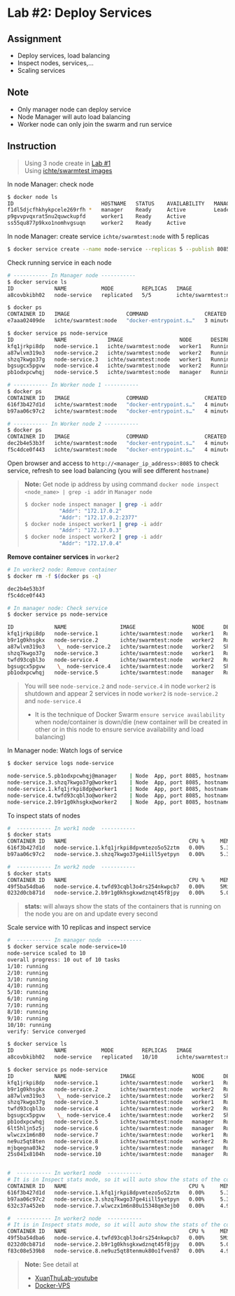 # Lab #2: Deploy Services

## Assignment

-  Deploy services, load balancing
-  Inspect nodes, services,...
-  Scaling services

## Note

-  Only manager node can deploy service
-  Node Manager will auto load balancing
-  Worker node can only join the swarm and run service

## Instruction

> Using 3 node create in [Lab #1](../Lab%20%231%3A%20Init%20and%20Manage%20Docker%20Swarm/)  
>  Using [ichte/swarmtest images](https://hub.docker.com/r/ichte/swarmtest/tags)

In node Manager: check node

```sh
$ docker node ls
ID                            HOSTNAME   STATUS    AVAILABILITY   MANAGER STATUS   ENGINE VERSION
f1dl5djcfhkhykpcele269rfh *   manager    Ready     Active         Leader           24.0.2
p9gvvpvqxrat5nu2quwckupfd     worker1    Ready     Active                          24.0.2
ss55qu877p9kxo1nomhvgsuqn     worker2    Ready     Active                          24.0.2
```

In node Manager: create service `ichte/swarmtest:node` with 5 replicas

```sh
$ docker service create --name node-service --replicas 5 --publish 8085:8085 ichte/swarmtest:node
```

Check running service in each node

```sh
# ----------- In Manager node -----------
$ docker service ls
ID             NAME           MODE         REPLICAS   IMAGE                  PORTS
a8covbkibh02   node-service   replicated   5/5        ichte/swarmtest:node   *:8085->8085/tcp

$ docker ps
CONTAINER ID   IMAGE                  COMMAND                  CREATED         STATUS         PORTS      NAMES
e7aaa02409de   ichte/swarmtest:node   "docker-entrypoint.s…"   3 minutes ago   Up 3 minutes   8085/tcp   node-service.5.pb1odxpcwhqj2zrkbg87p4cf2

$ docker service ps node-service
ID             NAME             IMAGE                  NODE      DESIRED STATE   CURRENT STATE           ERROR     PORTS
kfq1jrkpi8dp   node-service.1   ichte/swarmtest:node   worker1   Running         Running 5 minutes ago
a87wlvm319o3   node-service.2   ichte/swarmtest:node   worker2   Running         Running 5 minutes ago
shzq7kwgo37g   node-service.3   ichte/swarmtest:node   worker1   Running         Running 5 minutes ago
bgsugcx5pgvw   node-service.4   ichte/swarmtest:node   worker2   Running         Running 5 minutes ago
pb1odxpcwhqj   node-service.5   ichte/swarmtest:node   manager   Running         Running 5 minutes ago

# ----------- In Worker node 1 -----------
$ docker ps
CONTAINER ID   IMAGE                  COMMAND                  CREATED         STATUS         PORTS      NAMES
616f3b427d1d   ichte/swarmtest:node   "docker-entrypoint.s…"   4 minutes ago   Up 4 minutes   8085/tcp   node-service.1.kfq1jrkpi8dpvmtezo5o52ztm
b97aa06c97c2   ichte/swarmtest:node   "docker-entrypoint.s…"   4 minutes ago   Up 4 minutes   8085/tcp   node-service.3.shzq7kwgo37ge4iill5yetpyn

# ----------- In Worker node 2 -----------
$ docker ps
CONTAINER ID   IMAGE                  COMMAND                  CREATED         STATUS         PORTS      NAMES
dec2b4e53b3f   ichte/swarmtest:node   "docker-entrypoint.s…"   4 minutes ago   Up 4 minutes   8085/tcp   node-service.4.bgsugcx5pgvwxd1pehy9tsqxv
f5c4dce0f443   ichte/swarmtest:node   "docker-entrypoint.s…"   4 minutes ago   Up 4 minutes   8085/tcp   node-service.2.a87wlvm319o3mqk7clz1hnikf
```

Open browser and access to `http://<manager_ip_address>:8085` to check service, refresh to see load balancing (you will see different `hostname`)

> **Note:** Get node ip address by using command `docker node inspect <node_name> | grep -i addr` in `Manager node`
>
> ```sh
> $ docker node inspect manager | grep -i addr
>            "Addr": "172.17.0.2"
>            "Addr": "172.17.0.2:2377"
> $ docker node inspect worker1 | grep -i addr
>            "Addr": "172.17.0.3"
> $ docker node inspect worker2 | grep -i addr
>            "Addr": "172.17.0.4"
> ```

**Remove container services** in `worker2`

```sh
# In worker2 node: Remove container
$ docker rm -f $(docker ps -q)

dec2b4e53b3f
f5c4dce0f443

# In manager node: Check service
$ docker service ps node-service

ID             NAME                 IMAGE                  NODE      DESIRED STATE   CURRENT STATE            ERROR                         PORTS
kfq1jrkpi8dp   node-service.1       ichte/swarmtest:node   worker1   Running         Running 14 minutes ago
b9r1g0khsgkx   node-service.2       ichte/swarmtest:node   worker2   Running         Running 48 seconds ago
a87wlvm319o3    \_ node-service.2   ichte/swarmtest:node   worker2   Shutdown        Failed 54 seconds ago    "task: non-zero exit (137)"
shzq7kwgo37g   node-service.3       ichte/swarmtest:node   worker1   Running         Running 14 minutes ago
twfd93cqbl3o   node-service.4       ichte/swarmtest:node   worker2   Running         Running 48 seconds ago
bgsugcx5pgvw    \_ node-service.4   ichte/swarmtest:node   worker2   Shutdown        Failed 54 seconds ago    "task: non-zero exit (137)"
pb1odxpcwhqj   node-service.5       ichte/swarmtest:node   manager   Running         Running 13 minutes ago
```

> You will see `node-service.2` and `node-service.4` in node `worker2` is shutdown and appear 2 services in node `worker2` is `node-service.2` and `node-service.4`
>
> -  It is the technique of Docker Swarm `ensure service availability` when node/container is down/die (new container will be created in other or in this node to ensure service availability and load balancing)

In Manager node: Watch logs of service

```sh
$ docker service logs node-service

node-service.5.pb1odxpcwhqj@manager    | Node  App, port 8085, hostname=e7aaa02409de
node-service.3.shzq7kwgo37g@worker1    | Node  App, port 8085, hostname=b97aa06c97c2
node-service.1.kfq1jrkpi8dp@worker1    | Node  App, port 8085, hostname=616f3b427d1d
node-service.4.twfd93cqbl3o@worker2    | Node  App, port 8085, hostname=49f5ba54dba6
node-service.2.b9r1g0khsgkx@worker2    | Node  App, port 8085, hostname=0232d0cb871d
```

To inspect stats of nodes

```sh
#  ----------- In work1 node  -----------
$ docker stats
CONTAINER ID   NAME                                       CPU %     MEM USAGE / LIMIT     MEM %     NET I/O         BLOCK I/O   PIDS
616f3b427d1d   node-service.1.kfq1jrkpi8dpvmtezo5o52ztm   0.00%     5.332MiB / 15.46GiB   0.03%     1.52kB / 894B   0B / 0B     7
b97aa06c97c2   node-service.3.shzq7kwgo37ge4iill5yetpyn   0.00%     5.344MiB / 15.46GiB   0.03%     1.56kB / 936B   0B / 0B     7

#  ----------- In work2 node  -----------
$ docker stats
CONTAINER ID   NAME                                       CPU %     MEM USAGE / LIMIT     MEM %     NET I/O   BLOCK I/O   PIDS
49f5ba54dba6   node-service.4.twfd93cqbl3o4rs254nkwpcb7   0.00%     5MiB / 15.46GiB       0.03%     0B / 0B   0B / 0B     7
0232d0cb871d   node-service.2.b9r1g0khsgkxwdznqt45f8jpy   0.00%     5.004MiB / 15.46GiB   0.03%     0B / 0B   0B / 0B     7
```

> **stats:** will always show the stats of the containers that is running on the node you are on and update every second

Scale service with 10 replicas and inspect service

```sh
#  ----------- In manager node  -----------
$ docker service scale node-service=10
node-service scaled to 10
overall progress: 10 out of 10 tasks
1/10: running
2/10: running
3/10: running
4/10: running
5/10: running
6/10: running
7/10: running
8/10: running
9/10: running
10/10: running
verify: Service converged

$ docker service ls
ID             NAME           MODE         REPLICAS   IMAGE                  PORTS
a8covbkibh02   node-service   replicated   10/10      ichte/swarmtest:node   *:8085->8085/tcp

$ docker service ps node-service
ID             NAME                 IMAGE                  NODE      DESIRED STATE   CURRENT STATE                ERROR                         PORTS
kfq1jrkpi8dp   node-service.1       ichte/swarmtest:node   worker1   Running         Running 35 minutes ago
b9r1g0khsgkx   node-service.2       ichte/swarmtest:node   worker2   Running         Running 21 minutes ago
a87wlvm319o3    \_ node-service.2   ichte/swarmtest:node   worker2   Shutdown        Failed 21 minutes ago        "task: non-zero exit (137)"
shzq7kwgo37g   node-service.3       ichte/swarmtest:node   worker1   Running         Running 35 minutes ago
twfd93cqbl3o   node-service.4       ichte/swarmtest:node   worker2   Running         Running 21 minutes ago
bgsugcx5pgvw    \_ node-service.4   ichte/swarmtest:node   worker2   Shutdown        Failed 21 minutes ago        "task: non-zero exit (137)"
pb1odxpcwhqj   node-service.5       ichte/swarmtest:node   manager   Running         Running 34 minutes ago
6lt5hljn5z5j   node-service.6       ichte/swarmtest:node   manager   Running         Running about a minute ago
wlwczx1m6n80   node-service.7       ichte/swarmtest:node   worker1   Running         Running about a minute ago
ne9uz5qt8ten   node-service.8       ichte/swarmtest:node   worker2   Running         Running about a minute ago
mjbqegna03k2   node-service.9       ichte/swarmtest:node   manager   Running         Running about a minute ago
25s041x8104h   node-service.10      ichte/swarmtest:node   manager   Running         Running about a minute ago


#  ----------- In worker1 node  -----------
# It is in Inspect stats mode, so it will auto show the stats of the containers that is running on the node
CONTAINER ID   NAME                                       CPU %     MEM USAGE / LIMIT     MEM %     NET I/O         BLOCK I/O   PIDS
616f3b427d1d   node-service.1.kfq1jrkpi8dpvmtezo5o52ztm   0.00%     5.332MiB / 15.46GiB   0.03%     1.52kB / 894B   0B / 0B     7
b97aa06c97c2   node-service.3.shzq7kwgo37ge4iill5yetpyn   0.00%     5.344MiB / 15.46GiB   0.03%     1.56kB / 936B   0B / 0B     7
632c37a452eb   node-service.7.wlwczx1m6n80u15348qm3ejb0   0.00%     4.996MiB / 15.46GiB   0.03%     0B / 0B         0B / 0B     7

#  ----------- In worker2 node  -----------
# It is in Inspect stats mode, so it will auto show the stats of the containers that is running on the node
CONTAINER ID   NAME                                       CPU %     MEM USAGE / LIMIT     MEM %     NET I/O   BLOCK I/O   PIDS
49f5ba54dba6   node-service.4.twfd93cqbl3o4rs254nkwpcb7   0.00%     5MiB / 15.46GiB       0.03%     0B / 0B   0B / 0B     7
0232d0cb871d   node-service.2.b9r1g0khsgkxwdznqt45f8jpy   0.00%     5.004MiB / 15.46GiB   0.03%     0B / 0B   0B / 0B     7
f83c08e539b8   node-service.8.ne9uz5qt8tenmuk80o1fven87   0.00%     4.996MiB / 15.46GiB   0.03%     0B / 0B   0B / 0B     7
```

> **Note:** See detail at
>
> -  [XuanThuLab-youtube](https://www.youtube.com/watch?v=QcURXYCZSuY&list=LL&index=4&t=1082s&ab_channel=XuanThuLab)
> -  [Docker-VPS](https://github.com/QuanBlue/Docker-VPS)
